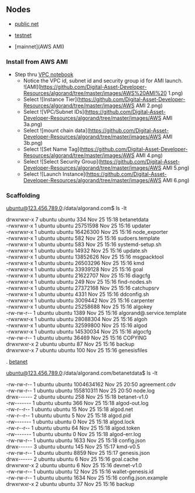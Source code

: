 ## Nodes

* [public net]()  

* [testnet]()  

* [mainnet](AWS AMI)


### Install from AWS AMI

* Step thru [VPC notebook](https://github.com/Digital-Asset-Developer-Resources/aws/blob/master/VPC.ipynb)
  * Notice the VPC id, subnet id and security group id for AMI launch.  
![AMI](https://github.com/Digital-Asset-Developer-Resources/algorand/tree/master/images/AWS%20AMI%20 1.png)  
  * Select ![Instance Tier](https://github.com/Digital-Asset-Developer-Resources/algorand/tree/master/images/AWS AMI 2.png)  
  * Select ![VPC/Subnet IDs](https://github.com/Digital-Asset-Developer-Resources/algorand/tree/master/images/AWS AMI 3a.png)  
  * Select ![mount chain data](https://github.com/Digital-Asset-Developer-Resources/algorand/tree/master/images/AWS AMI 3b.png)  
  * Select ![Set Name Tag](https://github.com/Digital-Asset-Developer-Resources/algorand/tree/master/images/AWS AMI 4.png)  
  * Select ![Select Security Group](https://github.com/Digital-Asset-Developer-Resources/algorand/tree/master/images/AWS AMI 5.png)  
  * Select ![Launch Instance](https://github.com/Digital-Asset-Developer-Resources/algorand/tree/master/images/AWS AMI 6.png)  





### Scaffolding  

ubuntu@123.456.789.0:/data/algorand.com$ ls -lt  

drwxrwxr-x 7 ubuntu ubuntu      334 Nov 25 15:18 betanetdata  
-rwxrwxr-x 1 ubuntu ubuntu 25751598 Nov 25 15:16 updater  
-rwxrwxr-x 1 ubuntu ubuntu 16426300 Nov 25 15:16 node_exporter  
-rwxrwxr-x 1 ubuntu ubuntu      582 Nov 25 15:16 sudoers.template  
-rwxrwxr-x 1 ubuntu ubuntu      583 Nov 25 15:16 systemd-setup.sh  
-rwxrwxr-x 1 ubuntu ubuntu    14932 Nov 25 15:16 update.sh  
-rwxrwxr-x 1 ubuntu ubuntu 13852626 Nov 25 15:16 msgpacktool  
-rwxrwxr-x 1 ubuntu ubuntu 26503296 Nov 25 15:16 kmd  
-rwxrwxr-x 1 ubuntu ubuntu 33939128 Nov 25 15:16 goal  
-rwxrwxr-x 1 ubuntu ubuntu 21622707 Nov 25 15:16 diagcfg  
-rwxrwxr-x 1 ubuntu ubuntu      249 Nov 25 15:16 find-nodes.sh  
-rwxrwxr-x 1 ubuntu ubuntu 27372168 Nov 25 15:16 catchupsrv  
-rwxrwxr-x 1 ubuntu ubuntu     4331 Nov 25 15:16 ddconfig.sh  
-rwxrwxr-x 1 ubuntu ubuntu  3009442 Nov 25 15:16 carpenter  
-rwxrwxr-x 1 ubuntu ubuntu 25258688 Nov 25 15:16 algokey  
-rw-rw-r-- 1 ubuntu ubuntu     1389 Nov 25 15:16 algorand@.service.template  
-rwxrwxr-x 1 ubuntu ubuntu 28088304 Nov 25 15:16 algoh  
-rwxrwxr-x 1 ubuntu ubuntu 32599800 Nov 25 15:16 algod  
-rwxrwxr-x 1 ubuntu ubuntu 14530034 Nov 25 15:16 algocfg  
-rw-rw-r-- 1 ubuntu ubuntu    36469 Nov 25 15:16 COPYING  
drwxrwxr-x 2 ubuntu ubuntu       87 Nov 25 15:16 backup  
drwxrwxr-x 7 ubuntu ubuntu      100 Nov 25 15:16 genesisfiles  
  

. [betanet]()  

ubuntu@123.456.789.0:/data/algorand.com/betanetdata$ ls -lt  

-rw-rw-r-- 1 ubuntu ubuntu 1004634162 Nov 25 20:50 agreement.cdv  
-rw-rw-r-- 1 ubuntu ubuntu  155810311 Nov 25 20:50 node.log  
drwx------ 2 ubuntu ubuntu        258 Nov 25 15:18 betanet-v1.0  
-rw------- 1 ubuntu ubuntu        366 Nov 25 15:18 algod-out.log  
-rw-r--r-- 1 ubuntu ubuntu         15 Nov 25 15:18 algod.net  
-rw-r--r-- 1 ubuntu ubuntu          5 Nov 25 15:18 algod.pid  
-rw------- 1 ubuntu ubuntu          0 Nov 25 15:18 algod.lock  
-rw-r--r-- 1 ubuntu ubuntu         64 Nov 25 15:18 algod.token  
-rw------- 1 ubuntu ubuntu          0 Nov 25 15:18 algod-err.log  
-rw-rw-r-- 1 ubuntu ubuntu       1633 Nov 25 15:18 config.json  
drwx------ 3 ubuntu ubuntu        145 Nov 25 15:17 kmd-v0.5  
-rw-rw-r-- 1 ubuntu ubuntu       8859 Nov 25 15:17 genesis.json  
drwx------ 2 ubuntu ubuntu          6 Nov 25 15:16 goal.cache  
drwxrwxr-x 2 ubuntu ubuntu          6 Nov 25 15:16 devnet-v1.0  
-rw-rw-r-- 1 ubuntu ubuntu         12 Nov 25 15:16 wallet-genesis.id  
-rw-rw-r-- 1 ubuntu ubuntu       1634 Nov 25 15:16 config.json.example  
drwxrwxr-x 2 ubuntu ubuntu         37 Nov 25 15:16 backup  
